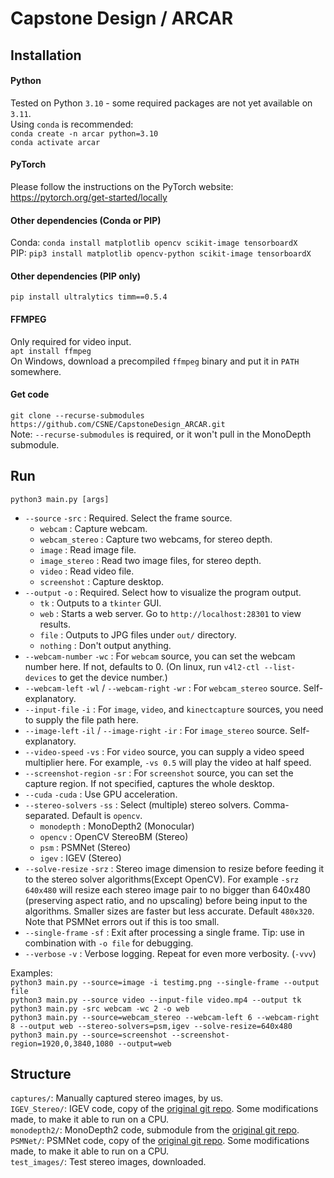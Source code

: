 # Capstone Design / ARCAR

## Installation
#### Python
Tested on Python `3.10` - some required packages are not yet available on `3.11`.  
Using `conda` is recommended:  
`conda create -n arcar python=3.10`  
`conda activate arcar`  
#### PyTorch
Please follow the instructions on the PyTorch website:  
https://pytorch.org/get-started/locally  
#### Other dependencies (Conda or PIP)
Conda: `conda install matplotlib opencv scikit-image tensorboardX`  
PIP: `pip3 install matplotlib opencv-python scikit-image tensorboardX`  
#### Other dependencies (PIP only)
`pip install ultralytics timm==0.5.4`
#### FFMPEG
Only required for video input.  
`apt install ffmpeg`  
On Windows, download a precompiled `ffmpeg` binary and put it in `PATH` somewhere.
#### Get code
`git clone --recurse-submodules https://github.com/CSNE/CapstoneDesign_ARCAR.git`  
Note: `--recurse-submodules` is required, or it won't pull in the MonoDepth submodule.

## Run
`python3 main.py [args]`  
- `--source` `-src` : Required. Select the frame source. 
    - `webcam` : Capture webcam.
    - `webcam_stereo` : Capture two webcams, for stereo depth.
    - `image` : Read image file.
    - `image_stereo` : Read two image files, for stereo depth.
    - `video` : Read video file.
    - `screenshot` : Capture desktop.
- `--output` `-o` : Required. Select how to visualize the program output.
    - `tk` : Outputs to a `tkinter` GUI.
    - `web` : Starts a web server. Go to `http://localhost:28301` to view results.
    - `file` : Outputs to JPG files under `out/` directory.
    - `nothing` : Don't output anything.
- `--webcam-number` `-wc` : For `webcam` source, you can set the webcam number here. If not, defaults to 0. (On linux, run `v4l2-ctl --list-devices` to get the device number.)
- `--webcam-left` `-wl` / `--webcam-right` `-wr` : For `webcam_stereo` source. Self-explanatory.
- `--input-file` `-i` : For `image`, `video`, and `kinectcapture` sources, you need to supply the file path here.
- `--image-left` `-il` / `--image-right` `-ir` : For `image_stereo` source. Self-explanatory.
- `--video-speed` `-vs` : For `video` source, you can supply a video speed multiplier here. For example, `-vs 0.5` will play the video at half speed.
- `--screenshot-region` `-sr` : For `screenshot` source, you can set the capture region. If not specified, captures the whole desktop.
- `--cuda` `-cuda` : Use GPU acceleration.
- `--stereo-solvers` `-ss` : Select (multiple) stereo solvers. Comma-separated. Default is `opencv`.
    - `monodepth` : MonoDepth2 (Monocular)
    - `opencv` : OpenCV StereoBM (Stereo)
    - `psm` : PSMNet (Stereo)
    - `igev` : IGEV (Stereo)
- `--solve-resize` `-srz` : Stereo image dimension to resize before feeding it to the stereo solver algorithms(Except OpenCV). For example `-srz 640x480` will resize each stereo image pair to no bigger than 640x480 (preserving aspect ratio, and no upscaling) before being input to the algorithms. Smaller sizes are faster but less accurate. Default `480x320`. Note that PSMNet errors out if this is too small.  
- `--single-frame` `-sf` : Exit after processing a single frame. Tip: use in combination with `-o file` for debugging.
- `--verbose` `-v` : Verbose logging. Repeat for even more verbosity. (`-vvv`)



Examples:  
`python3 main.py --source=image -i testimg.png --single-frame --output file`  
`python3 main.py --source video --input-file video.mp4 --output tk`  
`python3 main.py -src webcam -wc 2 -o web`  
`python3 main.py --source=webcam_stereo --webcam-left 6 --webcam-right 8 --output web --stereo-solvers=psm,igev --solve-resize=640x480`
`python3 main.py --source=screenshot --screenshot-region=1920,0,3840,1080 --output=web`  

## Structure
`captures/`: Manually captured stereo images, by us.  
`IGEV_Stereo/`: IGEV code, copy of the [original git repo](https://github.com/gangweiX/IGEV). Some modifications made, to make it able to run on a CPU.  
`monodepth2/`: MonoDepth2 code, submodule from the [original git repo](https://github.com/nianticlabs/monodepth2).  
`PSMNet/`: PSMNet code, copy of the [original git repo](https://github.com/JiaRenChang/PSMNet). Some modifications made, to make it able to run on a CPU.  
`test_images/`: Test stereo images, downloaded.  
